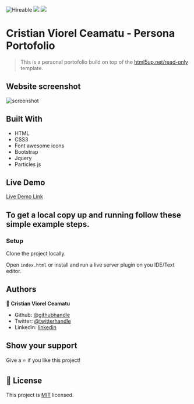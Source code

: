 ![Hireable](https://img.shields.io/badge/Hireable-yes-success) ![](https://img.shields.io/badge/Mobile--responsive-yes-green) ![](https://img.shields.io/badge/-Microverse%20projects-blueviolet)

# Cristian Viorel Ceamatu - Persona Portofolio

> This is a personal portofolio build on top of the [html5up.net/read-only](https://html5up.net/read-only) template.

## Website screenshot

![screenshot](./app-screenshot2.png)

## Built With

- HTML
- CSS3
- Font awesome icons
- Bootstrap
- Jquery
- Particles js

## Live Demo

[Live Demo Link](http://cristian.adydev.com/)

## To get a local copy up and running follow these simple example steps.

### Setup

Clone the project locally.

Open `index.html` or install and run a live server plugin on you IDE/Text editor.

## Authors

👤 **Cristian Viorel Ceamatu**

- Github: [@githubhandle](https://github.com/cristianCeamatu)
- Twitter: [@twitterhandle](https://twitter.com/CristianCeamatu)
- Linkedin: [linkedin](https://www.linkedin.com/in/ceamatu-cristian/)

## Show your support

Give a ⭐️ if you like this project!

## 📝 License

This project is [MIT](lic.url) licensed.
